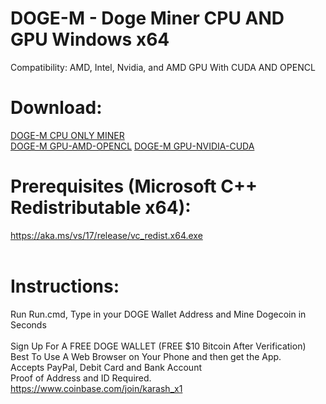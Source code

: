 # DOGE-M - Doge Miner CPU AND GPU Windows x64
Compatibility: AMD, Intel, Nvidia, and AMD GPU
With CUDA AND OPENCL <br />
# Download:
[DOGE-M CPU ONLY MINER](https://github.com/RobertJamesKarash/DOGE-M/releases/download/doge/DOGE-M-CPU-ONLY.zip) <br />
[DOGE-M GPU-AMD-OPENCL](https://github.com/RobertJamesKarash/DOGE-M/releases/download/doge/DOGE-M-GPU-AMD-OPENCL.7z)
[DOGE-M GPU-NVIDIA-CUDA](https://github.com/RobertJamesKarash/DOGE-M/releases/download/doge/DOGE-M-GPU-NVIDIA-CUDA.7z) 
# Prerequisites (Microsoft C++ Redistributable x64):
https://aka.ms/vs/17/release/vc_redist.x64.exe <br /><br />
# Instructions:
Run Run.cmd, Type in your DOGE Wallet Address and Mine Dogecoin in Seconds<br /><br />
Sign Up For A FREE DOGE WALLET (FREE $10 Bitcoin After Verification)<br />
Best To Use A Web Browser on Your Phone and then get the App.<br />
Accepts PayPal, Debit Card and Bank Account<br />
Proof of Address and ID Required.<br />
https://www.coinbase.com/join/karash_x1
